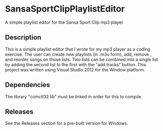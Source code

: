 # SansaSportClipPlaylistEditor
A simple playlist editor for the Sansa Sport Clip mp3 player

## Description
This is a simple playlist editor that I wrote for my mp3 player as a coding exercise. The user can create new playlists (in .m3u form), add, remove , and reorder songs on those lists. Two lists can be combined into a single list by adding the second list to the first with the "add tracks" button.
This project was written using Visual Studio 2012 for the Window platform.

## Dependencies
The library "comctl32.lib" must be linked in order for this to compile.

## Releases
See the Releases section for a pre-built version for Windows.
